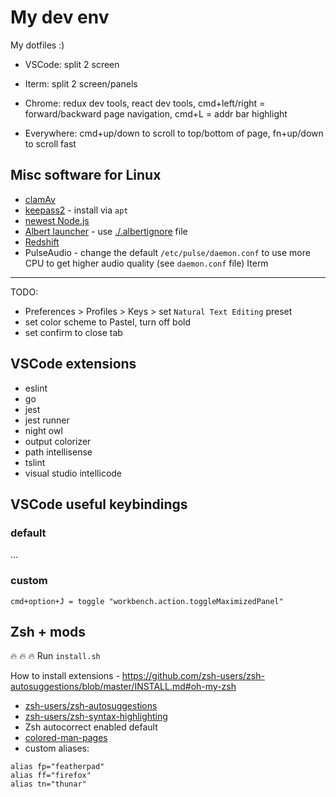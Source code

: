 # My dev env

My dotfiles :)

- VSCode: split 2 screen
- Iterm: split 2 screen/panels
- Chrome: redux dev tools, react dev tools, cmd+left/right = forward/backward page navigation, cmd+L = addr bar highlight

- Everywhere: cmd+up/down to scroll to top/bottom of page, fn+up/down to scroll fast

Misc software for Linux
---
- [clamAv](https://www.clamav.net/documents/installation-on-debian-and-ubuntu-linux-distributions)
- [keepass2](https://packages.debian.org/sid/keepass2) - install via `apt`
- [newest Node.js](https://github.com/tj/n#third-party-installers)
- [Albert launcher](https://github.com/albertlauncher/albert) - use [./.albertignore](./.albertignore) file
- [Redshift](http://jonls.dk/redshift/)
- PulseAudio - change the default `/etc/pulse/daemon.conf` to use more CPU to get higher audio quality (see `daemon.conf` file)
Iterm
---
TODO:
- Preferences > Profiles > Keys > set `Natural Text Editing` preset
- set color scheme to Pastel, turn off bold
- set confirm to close tab

VSCode extensions
---
- eslint
- go
- jest
- jest runner
- night owl
- output colorizer
- path intellisense
- tslint
- visual studio intellicode

VSCode useful keybindings
---

### default

...

### custom
```
cmd+option+J = toggle "workbench.action.toggleMaximizedPanel"
```

Zsh + mods
---
:fire: :fire: :fire: Run `install.sh`

How to install extensions - https://github.com/zsh-users/zsh-autosuggestions/blob/master/INSTALL.md#oh-my-zsh

- [zsh-users/zsh-autosuggestions](https://github.com/zsh-users/zsh-autosuggestions/blob/master/INSTALL.md#oh-my-zsh)
- [zsh-users/zsh-syntax-highlighting](https://github.com/zsh-users/zsh-syntax-highlighting/blob/master/INSTALL.md#oh-my-zsh)
- Zsh autocorrect enabled default
- [colored-man-pages](https://github.com/robbyrussell/oh-my-zsh/blob/master/plugins/colored-man-pages/colored-man-pages.plugin.zsh)
- custom aliases:
```
alias fp="featherpad"
alias ff="firefox"
alias tn="thunar"
```
